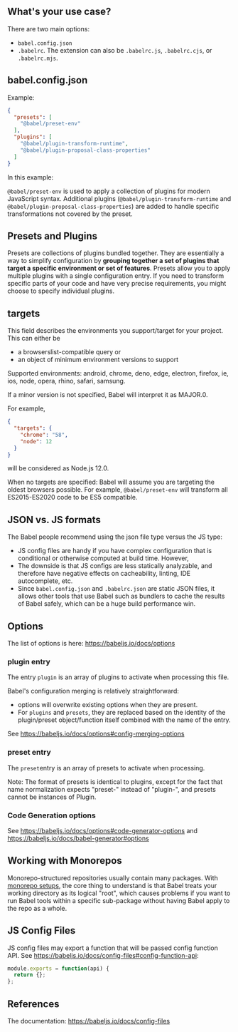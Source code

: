 ## What's your use case?

There are two main options:

- `babel.config.json`
- `.babelrc`. The extension can also be `.babelrc.js`, `.babelrc.cjs`, or `.babelrc.mjs`.

## babel.config.json

Example: 

```json
{
  "presets": [
    "@babel/preset-env"
  ],
  "plugins": [
    "@babel/plugin-transform-runtime",
    "@babel/plugin-proposal-class-properties"
  ]
}
```

In this example:

`@babel/preset-env` is used to apply a collection of plugins for modern JavaScript syntax.
Additional plugins (`@babel/plugin-transform-runtime` and` @babel/plugin-proposal-class-properties`) are added to handle specific transformations not covered by the preset.

## Presets and Plugins

Presets are collections of plugins bundled together. They are essentially a way to simplify configuration by **grouping together a set of plugins that target a specific environment or set of features**. Presets allow you to apply multiple plugins with a single configuration entry. 
If you need to transform specific parts of your code and have very precise requirements, you might choose to specify individual plugins.

## targets

This field describes the environments you support/target for your project.
This can either be 
- a browserslist-compatible query or 
- an object of minimum environment versions to support
  

Supported environments: android, chrome, deno, edge, electron, firefox, ie, ios, node, opera, rhino, safari, samsung.

If a minor version is not specified, Babel will interpret it as MAJOR.0. 

For example, 

```json
{
  "targets": {
    "chrome": "58",
    "node": 12
  }
}
```
will be considered as Node.js 12.0.


When no targets are specified: Babel will assume you are targeting the oldest browsers possible. 
For example, `@babel/preset-env` will transform all ES2015-ES2020 code to be ES5 compatible.


## JSON vs. JS formats

The Babel people recommend using the json file type versus the JS type: 
- JS config files are handy if you have complex configuration that is conditional or otherwise computed at build time. However, 
- The downside is that JS configs are less statically analyzable, and therefore have negative effects on cacheability, linting, IDE autocomplete, etc. 
- Since `babel.config.json` and `.babelrc.json` are static JSON files, it allows other tools that use Babel such as bundlers to cache the results of Babel safely, which can be a huge build performance win.

## Options

The list of options is here: https://babeljs.io/docs/options

### plugin entry

The entry `plugin` is an array of plugins to activate when processing this file. 

Babel's configuration merging is relatively straightforward:

- options will overwrite existing options when they are present.
- For `plugins` and `presets`, they are replaced based on the identity of the plugin/preset object/function itself combined with the name of the entry.

See https://babeljs.io/docs/options#config-merging-options

### preset entry

The `preset`entry is an array of presets to activate when processing. 

Note: The format of presets is identical to plugins, except for the fact that name normalization expects "preset-" instead of "plugin-", and presets cannot be instances of Plugin.

### Code Generation options

See https://babeljs.io/docs/options#code-generator-options and https://babeljs.io/docs/babel-generator#options

## Working with Monorepos

Monorepo-structured repositories usually contain many packages.
With [monorepo setups](https://babeljs.io/docs/config-files#monorepos), the core thing to understand is that Babel treats your working directory as its logical "root", which causes problems if you want to run Babel tools within a specific sub-package without having Babel apply to the repo as a whole.


## JS Config Files

JS config files may export a function that will be passed config function API. See https://babeljs.io/docs/config-files#config-function-api:

```js
module.exports = function(api) {
  return {};
};
```

## References

The documentation: https://babeljs.io/docs/config-files

